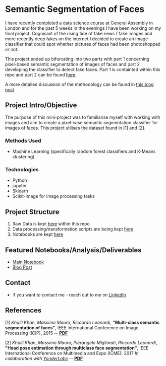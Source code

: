 # Semantic Segmentation of Faces

I have recently completed a data science course at General Assembly in London and for the past 5 weeks in the evenings I have been working on my final project. Cognisant of the rising tide of fake news / fake images and more recently deep fakes on the internet  I decided to create an image classifier that could spot whether pictures of faces had been photoshopped or not. 

This project ended up bifurcating into two parts with part 1 concerning pixel-based semantic segmentation of images of faces and part 2 developing the classifier to detect fake faces. Part 1 is containted within this repo and part 2 can be found [here](https://github.com/Rees451/faces-fake-vs-real).

A more detailed discussion of the methodology can be found in [this blog post](https://edward-rees.com/2019/12/12/segmentation.html)

## Project Intro/Objective

The purpose of this mini-project was to familiarise myself with working with images and aim to create a pixel-wise semantic segmentation classifier for images of faces. This project utilises the dataset found in [1] and [2].

### Methods Used

* Machine Learning (specifically random forest classifiers and K-Means clustering)

### Technologies

* Python
* jupyter
* Sklearn
* Scikit-image for image processing tasks

## Project Structure

1. Raw Data is kept [here](./data/raw) within this repo
2. Data processing/transformation scripts are being kept [here](./src)
3. Notebooks are kept [here](./notebooks)

## Featured Notebooks/Analysis/Deliverables
* [Main Notebook](./notebooks/face_segmenation.ipynb)
* [Blog Post](https://edward-rees.com/2019/12/12/segmentation.html)

## Contact

* If you want to contact me - reach out to me on [LinkedIn](www.linkedin.com/in/rees)

## References

[1] *Khalil Khan*, *Massimo Mauro*, *Riccardo Leonardi*,
**"Multi-class semantic segmentation of faces"**,
IEEE International Conference on Image Processing (ICIP), 2015
-- [**PDF**](https://github.com/massimomauro/FASSEG-repository/blob/master/papers/multiclass_face_segmentation_ICIP2015.pdf)

[2] *Khalil Khan*, *Massimo Mauro*, *Pierangelo Migliorati*, *Riccardo Leonardi*,
**"Head pose estimation through multiclass face segmentation"**,
IEEE International Conference on Multimedia and Expo (ICME), 2017
*In collaboration with [YonderLabs](http://www.yonderlabs.com)*
-- [**PDF**](https://github.com/massimomauro/FASSEG-repository/blob/master/papers/pose_estimation_by_segmentation_ICME2017.pdf)
